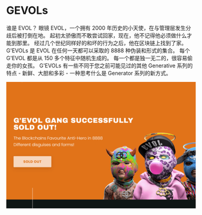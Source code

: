 # GEVOLs

谁是 EVOL？ 眼镜
EVOL，一个拥有 2000 年历史的小天使，在与管理层发生分歧后被打倒在地。 起初太骄傲而不敢尝试回家，现在，他不记得他必须做什么才能到那里。
经过几个世纪同样好的和坏的行为之后，他在区块链上找到了家。 G'EVOLs 是 EVOL 在任何一天都可以采取的 8888 种伪装和形式的集合。
每个 G'EVOL 都是从 150 多个特征中随机生成的。 每一个都是独一无二的，很容易偷走你的女孩。
G'EVOLs 有一些不同于您之前可能见过的其他 Generative 系列的特点 - 新鲜、大胆和多彩 - 一种思考什么是 Generator 系列的新方式。

![gevols-dapp-collectibles-ethereum-image1_d0233554faff971ade8d68a1344ba30b](gevols-dapp-collectibles-ethereum-image1_d0233554faff971ade8d68a1344ba30b.png)
